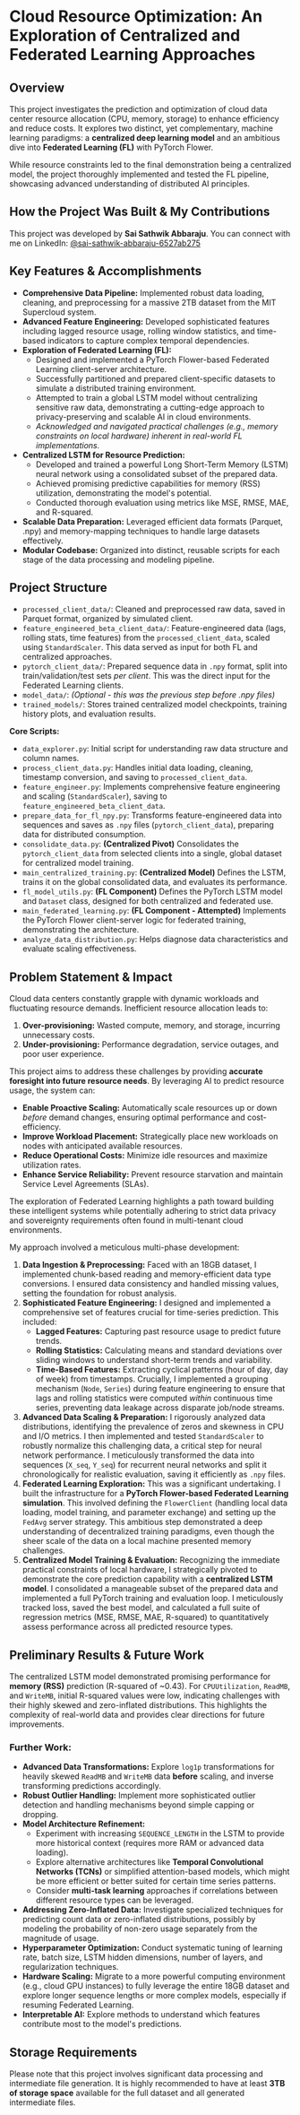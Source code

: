 # Cloud Resource Optimization: An Exploration of Centralized and Federated Learning Approaches

## Overview

This project investigates the prediction and optimization of cloud data center resource allocation (CPU, memory, storage) to enhance efficiency and reduce costs. It explores two distinct, yet complementary, machine learning paradigms: a **centralized deep learning model** and an ambitious dive into **Federated Learning (FL)** with PyTorch Flower.

While resource constraints led to the final demonstration being a centralized model, the project thoroughly implemented and tested the FL pipeline, showcasing advanced understanding of distributed AI principles.

## How the Project Was Built & My Contributions

This project was developed by **Sai Sathwik Abbaraju**. You can connect with me on LinkedIn: [@sai-sathwik-abbaraju-6527ab275](https://www.linkedin.com/in/sai-sathwik-abbaraju-6527ab275/)

## Key Features & Accomplishments

* **Comprehensive Data Pipeline:** Implemented robust data loading, cleaning, and preprocessing for a massive 2TB dataset from the MIT Supercloud system.
* **Advanced Feature Engineering:** Developed sophisticated features including lagged resource usage, rolling window statistics, and time-based indicators to capture complex temporal dependencies.
* **Exploration of Federated Learning (FL):**
    * Designed and implemented a PyTorch Flower-based Federated Learning client-server architecture.
    * Successfully partitioned and prepared client-specific datasets to simulate a distributed training environment.
    * Attempted to train a global LSTM model without centralizing sensitive raw data, demonstrating a cutting-edge approach to privacy-preserving and scalable AI in cloud environments.
    * *Acknowledged and navigated practical challenges (e.g., memory constraints on local hardware) inherent in real-world FL implementations.*
* **Centralized LSTM for Resource Prediction:**
    * Developed and trained a powerful Long Short-Term Memory (LSTM) neural network using a consolidated subset of the prepared data.
    * Achieved promising predictive capabilities for memory (RSS) utilization, demonstrating the model's potential.
    * Conducted thorough evaluation using metrics like MSE, RMSE, MAE, and R-squared.
* **Scalable Data Preparation:** Leveraged efficient data formats (Parquet, .npy) and memory-mapping techniques to handle large datasets effectively.
* **Modular Codebase:** Organized into distinct, reusable scripts for each stage of the data processing and modeling pipeline.

## Project Structure

* `processed_client_data/`: Cleaned and preprocessed raw data, saved in Parquet format, organized by simulated client.
* `feature_engineered_beta_client_data/`: Feature-engineered data (lags, rolling stats, time features) from the `processed_client_data`, scaled using `StandardScaler`. This data served as input for both FL and centralized approaches.
* `pytorch_client_data/`: Prepared sequence data in `.npy` format, split into train/validation/test sets *per client*. This was the direct input for the Federated Learning clients.
* `model_data/`: *(Optional - this was the previous step before .npy files)*
* `trained_models/`: Stores trained centralized model checkpoints, training history plots, and evaluation results.

**Core Scripts:**

* `data_explorer.py`: Initial script for understanding raw data structure and column names.
* `process_client_data.py`: Handles initial data loading, cleaning, timestamp conversion, and saving to `processed_client_data`.
* `feature_engineer.py`: Implements comprehensive feature engineering and scaling (`StandardScaler`), saving to `feature_engineered_beta_client_data`.
* `prepare_data_for_fl_npy.py`: Transforms feature-engineered data into sequences and saves as `.npy` files (`pytorch_client_data`), preparing data for distributed consumption.
* `consolidate_data.py`: **(Centralized Pivot)** Consolidates the `pytorch_client_data` from selected clients into a single, global dataset for centralized model training.
* `main_centralized_training.py`: **(Centralized Model)** Defines the LSTM, trains it on the global consolidated data, and evaluates its performance.
* `fl_model_utils.py`: **(FL Component)** Defines the PyTorch LSTM model and `Dataset` class, designed for both centralized and federated use.
* `main_federated_learning.py`: **(FL Component - Attempted)** Implements the PyTorch Flower client-server logic for federated training, demonstrating the architecture.
* `analyze_data_distribution.py`: Helps diagnose data characteristics and evaluate scaling effectiveness.

## Problem Statement & Impact

Cloud data centers constantly grapple with dynamic workloads and fluctuating resource demands. Inefficient resource allocation leads to:
1.  **Over-provisioning:** Wasted compute, memory, and storage, incurring unnecessary costs.
2.  **Under-provisioning:** Performance degradation, service outages, and poor user experience.

This project aims to address these challenges by providing **accurate foresight into future resource needs**. By leveraging AI to predict resource usage, the system can:

* **Enable Proactive Scaling:** Automatically scale resources up or down *before* demand changes, ensuring optimal performance and cost-efficiency.
* **Improve Workload Placement:** Strategically place new workloads on nodes with anticipated available resources.
* **Reduce Operational Costs:** Minimize idle resources and maximize utilization rates.
* **Enhance Service Reliability:** Prevent resource starvation and maintain Service Level Agreements (SLAs).

The exploration of Federated Learning highlights a path toward building these intelligent systems while potentially adhering to strict data privacy and sovereignty requirements often found in multi-tenant cloud environments.


My approach involved a meticulous multi-phase development:

1.  **Data Ingestion & Preprocessing:** Faced with an 18GB dataset, I implemented chunk-based reading and memory-efficient data type conversions. I ensured data consistency and handled missing values, setting the foundation for robust analysis.
2.  **Sophisticated Feature Engineering:** I designed and implemented a comprehensive set of features crucial for time-series prediction. This included:
    * **Lagged Features:** Capturing past resource usage to predict future trends.
    * **Rolling Statistics:** Calculating means and standard deviations over sliding windows to understand short-term trends and variability.
    * **Time-Based Features:** Extracting cyclical patterns (hour of day, day of week) from timestamps.
    Crucially, I implemented a grouping mechanism (`Node`, `Series`) during feature engineering to ensure that lags and rolling statistics were computed *within* continuous time series, preventing data leakage across disparate job/node streams.
3.  **Advanced Data Scaling & Preparation:** I rigorously analyzed data distributions, identifying the prevalence of zeros and skewness in CPU and I/O metrics. I then implemented and tested `StandardScaler` to robustly normalize this challenging data, a critical step for neural network performance. I meticulously transformed the data into sequences (`X_seq`, `Y_seq`) for recurrent neural networks and split it chronologically for realistic evaluation, saving it efficiently as `.npy` files.
4.  **Federated Learning Exploration:** This was a significant undertaking. I built the infrastructure for a **PyTorch Flower-based Federated Learning simulation**. This involved defining the `FlowerClient` (handling local data loading, model training, and parameter exchange) and setting up the `FedAvg` server strategy. This ambitious step demonstrated a deep understanding of decentralized training paradigms, even though the sheer scale of the data on a local machine presented memory challenges.
5.  **Centralized Model Training & Evaluation:** Recognizing the immediate practical constraints of local hardware, I strategically pivoted to demonstrate the core prediction capability with a **centralized LSTM model**. I consolidated a manageable subset of the prepared data and implemented a full PyTorch training and evaluation loop. I meticulously tracked loss, saved the best model, and calculated a full suite of regression metrics (MSE, RMSE, MAE, R-squared) to quantitatively assess performance across all predicted resource types.

## Preliminary Results & Future Work

The centralized LSTM model demonstrated promising performance for **memory (RSS)** prediction (R-squared of ~0.43). For `CPUUtilization`, `ReadMB`, and `WriteMB`, initial R-squared values were low, indicating challenges with their highly skewed and zero-inflated distributions. This highlights the complexity of real-world data and provides clear directions for future improvements.

### Further Work:

* **Advanced Data Transformations:** Explore `log1p` transformations for heavily skewed `ReadMB` and `WriteMB` data **before** scaling, and inverse transforming predictions accordingly.
* **Robust Outlier Handling:** Implement more sophisticated outlier detection and handling mechanisms beyond simple capping or dropping.
* **Model Architecture Refinement:**
    * Experiment with increasing `SEQUENCE_LENGTH` in the LSTM to provide more historical context (requires more RAM or advanced data loading).
    * Explore alternative architectures like **Temporal Convolutional Networks (TCNs)** or simplified attention-based models, which might be more efficient or better suited for certain time series patterns.
    * Consider **multi-task learning** approaches if correlations between different resource types can be leveraged.
* **Addressing Zero-Inflated Data:** Investigate specialized techniques for predicting count data or zero-inflated distributions, possibly by modeling the probability of non-zero usage separately from the magnitude of usage.
* **Hyperparameter Optimization:** Conduct systematic tuning of learning rate, batch size, LSTM hidden dimensions, number of layers, and regularization techniques.
* **Hardware Scaling:** Migrate to a more powerful computing environment (e.g., cloud GPU instances) to fully leverage the entire 18GB dataset and explore longer sequence lengths or more complex models, especially if resuming Federated Learning.
* **Interpretable AI:** Explore methods to understand which features contribute most to the model's predictions.

## Storage Requirements

Please note that this project involves significant data processing and intermediate file generation. It is highly recommended to have at least **3TB of storage space** available for the full dataset and all generated intermediate files.

